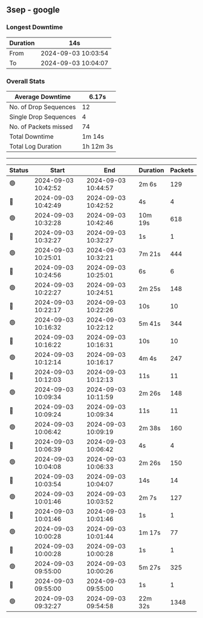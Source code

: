 
## 3sep - google

### Longest Downtime

Duration | 14s
---- | ----
From | 2024-09-03 10:03:54
To | 2024-09-03 10:04:07

### Overall Stats

Average Downtime | 6.17s
---- | ----
No. of Drop Sequences | 12
Single Drop Sequences | 4
No. of Packets missed | 74
Total Downtime | 1m 14s
Total Log Duration | 1h 12m 3s


---------

Status | Start | End | Duration | Packets
---- | ---- | ---- | ---- | ----
🟢 | 2024-09-03 10:42:52 | 2024-09-03 10:44:57 | 2m 6s | 129
🔴 | 2024-09-03 10:42:49 | 2024-09-03 10:42:52 | 4s | 4
🟢 | 2024-09-03 10:32:28 | 2024-09-03 10:42:46 | 10m 19s | 618
🔴 | 2024-09-03 10:32:27 | 2024-09-03 10:32:27 | 1s | 1
🟢 | 2024-09-03 10:25:01 | 2024-09-03 10:32:21 | 7m 21s | 444
🔴 | 2024-09-03 10:24:56 | 2024-09-03 10:25:01 | 6s | 6
🟢 | 2024-09-03 10:22:27 | 2024-09-03 10:24:51 | 2m 25s | 148
🔴 | 2024-09-03 10:22:17 | 2024-09-03 10:22:26 | 10s | 10
🟢 | 2024-09-03 10:16:32 | 2024-09-03 10:22:12 | 5m 41s | 344
🔴 | 2024-09-03 10:16:22 | 2024-09-03 10:16:31 | 10s | 10
🟢 | 2024-09-03 10:12:14 | 2024-09-03 10:16:17 | 4m 4s | 247
🔴 | 2024-09-03 10:12:03 | 2024-09-03 10:12:13 | 11s | 11
🟢 | 2024-09-03 10:09:34 | 2024-09-03 10:11:59 | 2m 26s | 148
🔴 | 2024-09-03 10:09:24 | 2024-09-03 10:09:34 | 11s | 11
🟢 | 2024-09-03 10:06:42 | 2024-09-03 10:09:19 | 2m 38s | 160
🔴 | 2024-09-03 10:06:39 | 2024-09-03 10:06:42 | 4s | 4
🟢 | 2024-09-03 10:04:08 | 2024-09-03 10:06:33 | 2m 26s | 150
🔴 | 2024-09-03 10:03:54 | 2024-09-03 10:04:07 | 14s | 14
🟢 | 2024-09-03 10:01:46 | 2024-09-03 10:03:52 | 2m 7s | 127
🔴 | 2024-09-03 10:01:46 | 2024-09-03 10:01:46 | 1s | 1
🟢 | 2024-09-03 10:00:28 | 2024-09-03 10:01:44 | 1m 17s | 77
🔴 | 2024-09-03 10:00:28 | 2024-09-03 10:00:28 | 1s | 1
🟢 | 2024-09-03 09:55:00 | 2024-09-03 10:00:26 | 5m 27s | 325
🔴 | 2024-09-03 09:55:00 | 2024-09-03 09:55:00 | 1s | 1
🟢 | 2024-09-03 09:32:27 | 2024-09-03 09:54:58 | 22m 32s | 1348
